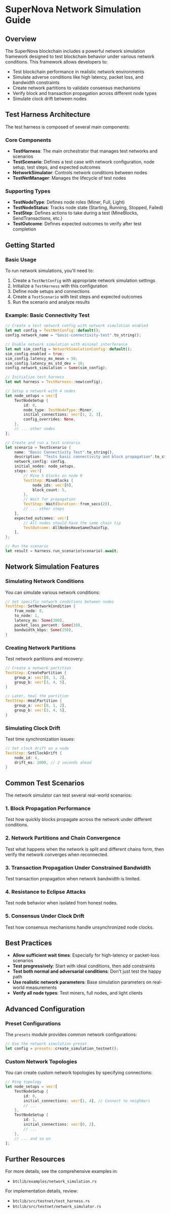 # SuperNova Network Simulation Guide

## Overview

The SuperNova blockchain includes a powerful network simulation framework designed to test blockchain behavior under various network conditions. This framework allows developers to:

- Test blockchain performance in realistic network environments
- Simulate adverse conditions like high latency, packet loss, and bandwidth constraints
- Create network partitions to validate consensus mechanisms
- Verify block and transaction propagation across different node types
- Simulate clock drift between nodes

## Test Harness Architecture

The test harness is composed of several main components:

### Core Components

- **TestHarness**: The main orchestrator that manages test networks and scenarios
- **TestScenario**: Defines a test case with network configuration, node setup, test steps, and expected outcomes
- **NetworkSimulator**: Controls network conditions between nodes
- **TestNetManager**: Manages the lifecycle of test nodes

### Supporting Types

- **TestNodeType**: Defines node roles (Miner, Full, Light)
- **TestNodeStatus**: Tracks node state (Starting, Running, Stopped, Failed)
- **TestStep**: Defines actions to take during a test (MineBlocks, SendTransactions, etc.)
- **TestOutcome**: Defines expected outcomes to verify after test completion

## Getting Started

### Basic Usage

To run network simulations, you'll need to:

1. Create a `TestNetConfig` with appropriate network simulation settings
2. Initialize a `TestHarness` with this configuration
3. Define node setups and connections
4. Create a `TestScenario` with test steps and expected outcomes
5. Run the scenario and analyze results

### Example: Basic Connectivity Test

```rust
// Create a test network config with network simulation enabled
let mut config = TestNetConfig::default();
config.network_name = "basic-connectivity-test".to_string();

// Enable network simulation with minimal interference
let mut sim_config = NetworkSimulationConfig::default();
sim_config.enabled = true;
sim_config.latency_ms_mean = 50;
sim_config.latency_ms_std_dev = 10;
config.network_simulation = Some(sim_config);

// Initialize test harness
let mut harness = TestHarness::new(config);

// Setup a network with 4 nodes
let node_setups = vec![
    TestNodeSetup {
        id: 0,
        node_type: TestNodeType::Miner,
        initial_connections: vec![1, 2, 3],
        config_overrides: None,
    },
    // ... other nodes
];

// Create and run a test scenario
let scenario = TestScenario {
    name: "Basic Connectivity Test".to_string(),
    description: "Tests basic connectivity and block propagation".to_string(),
    network_config: config,
    initial_nodes: node_setups,
    steps: vec![
        // Mine 5 blocks on node 0
        TestStep::MineBlocks {
            node_ids: vec![0],
            block_count: 5,
        },
        // Wait for propagation
        TestStep::Wait(Duration::from_secs(2)),
        // ... other steps
    ],
    expected_outcomes: vec![
        // All nodes should have the same chain tip
        TestOutcome::AllNodesHaveSameChainTip,
    ],
};

// Run the scenario
let result = harness.run_scenario(scenario).await;
```

## Network Simulation Features

### Simulating Network Conditions

You can simulate various network conditions:

```rust
// Set specific network conditions between nodes
TestStep::SetNetworkCondition {
    from_node: 0,
    to_node: 1,
    latency_ms: Some(300),
    packet_loss_percent: Some(10),
    bandwidth_kbps: Some(250),
}
```

### Creating Network Partitions

Test network partitions and recovery:

```rust
// Create a network partition
TestStep::CreatePartition {
    group_a: vec![0, 1, 2],
    group_b: vec![3, 4, 5],
}

// Later, heal the partition
TestStep::HealPartition {
    group_a: vec![0, 1, 2],
    group_b: vec![3, 4, 5],
}
```

### Simulating Clock Drift

Test time synchronization issues:

```rust
// Set clock drift on a node
TestStep::SetClockDrift {
    node_id: 4,
    drift_ms: 2000, // 2 seconds ahead
}
```

## Common Test Scenarios

The network simulator can test several real-world scenarios:

### 1. Block Propagation Performance

Test how quickly blocks propagate across the network under different conditions.

### 2. Network Partitions and Chain Convergence

Test what happens when the network is split and different chains form, then verify the network converges when reconnected.

### 3. Transaction Propagation Under Constrained Bandwidth

Test transaction propagation when network bandwidth is limited.

### 4. Resistance to Eclipse Attacks

Test node behavior when isolated from honest nodes.

### 5. Consensus Under Clock Drift

Test how consensus mechanisms handle unsynchronized node clocks.

## Best Practices

- **Allow sufficient wait times**: Especially for high-latency or packet-loss scenarios
- **Test progressively**: Start with ideal conditions, then add constraints
- **Test both normal and adversarial conditions**: Don't just test the happy path
- **Use realistic network parameters**: Base simulation parameters on real-world measurements
- **Verify all node types**: Test miners, full nodes, and light clients

## Advanced Configuration

### Preset Configurations

The `presets` module provides common network configurations:

```rust
// Use the network simulation preset
let config = presets::create_simulation_testnet();
```

### Custom Network Topologies

You can create custom network topologies by specifying connections:

```rust
// Ring topology
let node_setups = vec![
    TestNodeSetup {
        id: 0,
        initial_connections: vec![1, 4], // Connect to neighbors
        // ...
    },
    TestNodeSetup {
        id: 1,
        initial_connections: vec![0, 2],
        // ...
    },
    // ... and so on
];
```

## Further Resources

For more details, see the comprehensive examples in:
- `btclib/examples/network_simulation.rs`

For implementation details, review:
- `btclib/src/testnet/test_harness.rs`
- `btclib/src/testnet/network_simulator.rs` 